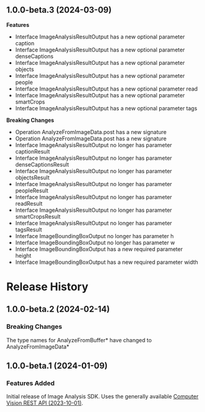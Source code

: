 ## 1.0.0-beta.3 (2024-03-09)
    
**Features**

  - Interface ImageAnalysisResultOutput has a new optional parameter caption
  - Interface ImageAnalysisResultOutput has a new optional parameter denseCaptions
  - Interface ImageAnalysisResultOutput has a new optional parameter objects
  - Interface ImageAnalysisResultOutput has a new optional parameter people
  - Interface ImageAnalysisResultOutput has a new optional parameter read
  - Interface ImageAnalysisResultOutput has a new optional parameter smartCrops
  - Interface ImageAnalysisResultOutput has a new optional parameter tags

**Breaking Changes**

  - Operation AnalyzeFromImageData.post has a new signature
  - Operation AnalyzeFromImageData.post has a new signature
  - Interface ImageAnalysisResultOutput no longer has parameter captionResult
  - Interface ImageAnalysisResultOutput no longer has parameter denseCaptionsResult
  - Interface ImageAnalysisResultOutput no longer has parameter objectsResult
  - Interface ImageAnalysisResultOutput no longer has parameter peopleResult
  - Interface ImageAnalysisResultOutput no longer has parameter readResult
  - Interface ImageAnalysisResultOutput no longer has parameter smartCropsResult
  - Interface ImageAnalysisResultOutput no longer has parameter tagsResult
  - Interface ImageBoundingBoxOutput no longer has parameter h
  - Interface ImageBoundingBoxOutput no longer has parameter w
  - Interface ImageBoundingBoxOutput has a new required parameter height
  - Interface ImageBoundingBoxOutput has a new required parameter width
    
# Release History

## 1.0.0-beta.2 (2024-02-14)

### Breaking Changes
The type names for AnalyzeFromBuffer* have changed to AnalyzeFromImageData*

## 1.0.0-beta.1 (2024-01-09)

### Features Added
Initial release of Image Analysis SDK. Uses the generally available [Computer Vision REST API (2023-10-01)](https://eastus.dev.cognitive.microsoft.com/docs/services/Cognitive_Services_Unified_Vision_API_2023-10-01).
